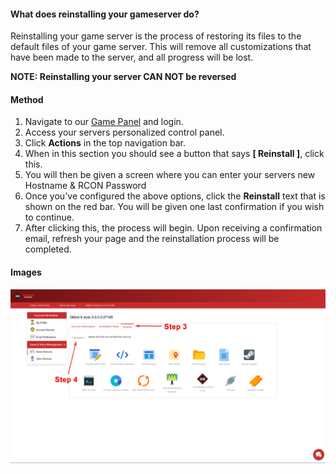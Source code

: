 #### What does reinstalling your gameserver do?
Reinstalling your game server is the process of restoring its files to the default files of your game server.
This will remove all customizations that have been made to the server, and all progress will be lost.

**NOTE: Reinstalling your server CAN NOT be reversed**

#### Method
1. Navigate to our [Game Panel](https://gamepanel.hexanenetworks.com) and login.
2. Access your servers personalized control panel.
3. Click **Actions** in the top navigation bar.
4. When in this section you should see a button that says **[ Reinstall ]**, click this.
5. You will then be given a screen where you can enter your servers new Hostname & RCON Password
6. Once you've configured the above options, click the **Reinstall** text that is shown on the red bar. You will be given one last confirmation if you wish to continue.
7. After clicking this, the process will begin. Upon receiving a confirmation email, refresh your page and the reinstallation process will be completed.

#### Images
![Actions section](https://raw.githubusercontent.com/HexaneNetworks/help-assets/d999f470b8904e9fdbda413f6e3e603b377e2032/assets/png/reinstalling-your-game-server.png)
